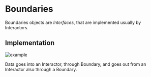 # Boundaries

Boundaries objects are _Interfaces_, that are implemented usually by Interactors.

## Implementation

![example](https://i.imgur.com/WkBAATy.png)

Data goes into an Interactor, through Boundary, and goes out from an Interactor also through a Boundary.

